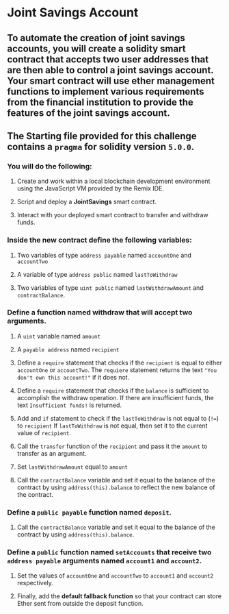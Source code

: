 # Joint Savings Account

## To automate the creation of joint savings accounts, you will create a solidity smart contract that accepts two user addresses that are then able to control a joint savings account. Your smart contract will use ether management functions to implement various requirements from the financial institution to provide the features of the joint savings account.

## The Starting file provided for this challenge contains a `pragma` for solidity version `5.0.0`.

### You will do the following:

1. Create and work within a local blockchain development environment using the JavaScript VM provided by the Remix IDE.

2. Script and deploy a **JointSavings** smart contract.

3. Interact with your deployed smart contract to transfer and withdraw funds.


### Inside the new contract define the following variables:

1. Two variables of type `address payable` named `accountOne` and `accountTwo`

2. A variable of type `address public` named `lastToWithdraw`

3. Two variables of type `uint public` named `lastWithdrawAmount` and `contractBalance`.
    
### Define a function named **withdraw** that will accept two arguments.

1. A `uint` variable named `amount`

2. A `payable address` named `recipient`

3. Define a `require` statement that checks if the `recipient` is equal to either `accountOne` or `accountTwo`. The `requiere` statement returns the text `"You don't own this account!"` if it does not.
        
4. Define a `require` statement that checks if the `balance` is sufficient to accomplish the withdraw operation. If there are insufficient funds, the text `Insufficient funds!` is returned.
        
5. Add and `if` statement to check if the `lastToWithdraw` is not equal to (`!=`) to `recipient` If `lastToWithdraw` is not equal, then set it to the current value of `recipient`.

6. Call the `transfer` function of the `recipient` and pass it the `amount` to transfer as an argument.

7. Set  `lastWithdrawAmount` equal to `amount`

8. Call the `contractBalance` variable and set it equal to the balance of the contract by using `address(this).balance` to reflect the new balance of the contract.

### Define a `public payable` function named `deposit`.

1. Call the `contractBalance` variable and set it equal to the balance of the contract by using `address(this).balance`.

### Define a `public` function named `setAccounts` that receive two `address payable` arguments named `account1` and `account2`.

1. Set the values of `accountOne` and `accountTwo` to `account1` and `account2` respectively.

2. Finally, add the **default fallback function** so that your contract can store Ether sent from outside the deposit function.
 
